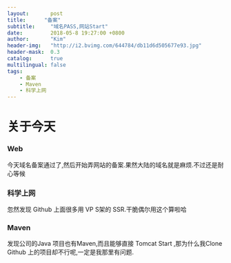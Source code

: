 ```yaml
---
layout:       post
title:      "备案"
subtitle:     "域名PASS,网站Start"
date:         2018-05-8 19:27:00 +0800
author:       "Kim"
header-img:   "http://i2.bvimg.com/644784/db11d6d505677e93.jpg"
header-mask:  0.3
catalog:      true
multilingual: false
tags:
    - 备案
    - Maven
    - 科学上网
---
```

# 关于今天
### Web
今天域名备案通过了,然后开始弄网站的备案.果然大陆的域名就是麻烦.不过还是耐心等候
### 科学上网
忽然发现 Github 上面很多用 VP S架的 SSR.干脆偶尔用这个算啦哈
### Maven
发现公司的Java 项目也有Maven,而且能够直接 Tomcat Start ,那为什么我Clone Github 上的项目却不行呢,一定是我那里有问题.


